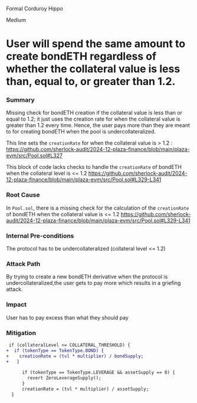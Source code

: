 Formal Corduroy Hippo

Medium

# User will spend the same amount to create bondETH regardless of whether the collateral value is less than, equal to, or greater than 1.2.

### Summary

Missing check for bondETH creation if the collateral value is less than or equal to 1.2; it just uses the creation rate for when the collateral value is greater than 1.2 every time. Hence, the user pays more than they are meant to for creating bondETH when the pool is undercollateralized.

This line sets the `creationRate` for when the collateral value is > 1.2 : https://github.com/sherlock-audit/2024-12-plaza-finance/blob/main/plaza-evm/src/Pool.sol#L327 

This block of code lacks checks to handle the `creationRate` of bondETH when the collateral level is <= 1.2
https://github.com/sherlock-audit/2024-12-plaza-finance/blob/main/plaza-evm/src/Pool.sol#L329-L341

### Root Cause

In `Pool.sol`, there is a missing check for the calculation of the `creationRate` of bondETH when the collateral value is <= 1.2
https://github.com/sherlock-audit/2024-12-plaza-finance/blob/main/plaza-evm/src/Pool.sol#L329-L341

### Internal Pre-conditions

The protocol has to be undercollateralized (collateral level <= 1.2)

### Attack Path

By trying to create a new bondETH derivative when the protocol is undercollateralized,the user gets to pay more which results in a griefing attack.

### Impact

User has to pay excess than what they should pay

### Mitigation

```diff
 if (collateralLevel <= COLLATERAL_THRESHOLD) {
+  if (tokenType == TokenType.BOND) {
+    creationRate = (tvl * multiplier) / bondSupply;
+   }
      
      if (tokenType == TokenType.LEVERAGE && assetSupply == 0) {
        revert ZeroLeverageSupply();
      }
      creationRate = (tvl * multiplier) / assetSupply;
  }
```